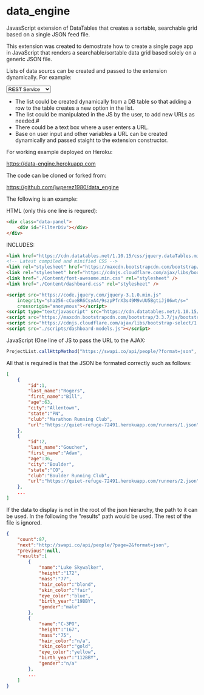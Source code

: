 # data_engine
JavasScript extension of DataTables that creates a sortable, searchable grid based on a single JSON feed file.

This extension was created to demostrate how to create a single page app in JavaScript that renders a searchable/sortable data grid based solely on a generic JSON file. 

Lists of data sourcs can be created and passed to the extension dynamically.  For example:

  <select>
      <option value="https://swapi.co/api/people/?format=json">REST Service</option>
      <option value="<some path to JSON on server/theFile.json">File from Server</option>
      <option value="<JS array you create on the fly/dynamicFile">JA Object</option>
  </select>

- The list could be created dynamically from a DB table so that adding a row to the table creates a new option in the list.
- The list could be manipulated in the JS by the user, to add new URLs as needed.#
- There could be a text box where a user enters a URL.
- Base on user input and other variables a URL can be created dynamically and passed staight to the extension constructor.

For working example deployed on Heroku:

https://data-engine.herokuapp.com

The code can be cloned or forked from:

https://github.com/jwperez1980/data_engine

The following is an example:

HTML (only this one line is requred):

```html
<div class="data-panel">
	<div id="FilterDiv"></div>
</div>
```

INCLUDES:
```html
<link href="https://cdn.datatables.net/1.10.15/css/jquery.dataTables.min.css" rel="stylesheet" />
<!-- Latest compiled and minified CSS -->
<link rel="stylesheet" href="https://maxcdn.bootstrapcdn.com/bootstrap/3.3.7/css/bootstrap.min.css" integrity="sha384-BVYiiSIFeK1dGmJRAkycuHAHRg32OmUcww7on3RYdg4Va+PmSTsz/K68vbdEjh4u" crossorigin="anonymous">
<link rel="stylesheet" href="https://cdnjs.cloudflare.com/ajax/libs/bootstrap-select/1.12.2/css/bootstrap-select.min.css">
<link href="./Content/font-awesome.min.css" rel="stylesheet" />
<link href="./Content/dashboard.css" rel="stylesheet" />

<script src="https://code.jquery.com/jquery-3.1.0.min.js"
    integrity="sha256-cCueBR6CsyA4/9szpPfrX3s49M9vUU5BgtiJj06wt/s="
    crossorigin="anonymous"></script>
<script type="text/javascript" src="https://cdn.datatables.net/1.10.15/js/jquery.dataTables.min.js"></script>
<script src="https://maxcdn.bootstrapcdn.com/bootstrap/3.3.7/js/bootstrap.min.js" integrity="sha384-Tc5IQib027qvyjSMfHjOMaLkfuWVxZxUPnCJA7l2mCWNIpG9mGCD8wGNIcPD7Txa" crossorigin="anonymous"></script>
<script src="https://cdnjs.cloudflare.com/ajax/libs/bootstrap-select/1.12.2/js/bootstrap-select.min.js"></script>
<script src="./scripts/dashboard-models.js"></script>
```
JavaScript (One line of JS to pass the URL to the AJAX:
```javascript
ProjectList.callHttpMethod("https://swapi.co/api/people/?format=json", "GET", null, loadPage, null, null, "results");
```

All that is required is that the JSON be formated correctly such as follows:
```json
[
	{
		"id":1,
		"last_name":"Rogers",
		"first_name":"Bill",
		"age":63,
		"city":"Allentown",
		"state":"PN",
		"club":"Marathon Running Club",
		"url":"https://quiet-refuge-72491.herokuapp.com/runners/1.json"
	},
	{
		"id":2,
		"last_name":"Goucher",
		"first_name":"Adam",
		"age":36,
		"city":"Boulder",
		"state":"CO",
		"club":"Boulder Running Club",
		"url":"https://quiet-refuge-72491.herokuapp.com/runners/2.json"
	},
	...
]
```

If the data to display is not in the root of the json hierarchy, the path to it can be used.  In the following the "results" path would be used.  The rest of the file is ignored.
```json
{
	"count":87,
	"next":"http://swapi.co/api/people/?page=2&format=json",
	"previous":null,
	"results":[
		{
			"name":"Luke Skywalker",
			"height":"172",
			"mass":"77",
			"hair_color":"blond",
			"skin_color":"fair",
			"eye_color":"blue",
			"birth_year":"19BBY",
			"gender":"male"
		},
		{
			"name":"C-3PO",
			"height":"167",
			"mass":"75",
			"hair_color":"n/a",
			"skin_color":"gold",
			"eye_color":"yellow",
			"birth_year":"112BBY",
			"gender":"n/a"
		},
		...
	]
}
```

